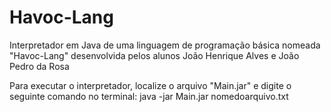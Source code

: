 # Havoc-Lang

Interpretador em Java de uma linguagem de programação básica nomeada "Havoc-Lang" desenvolvida pelos alunos João Henrique Alves e João Pedro da Rosa

Para executar o interpretador, localize o arquivo "Main.jar" e digite o seguinte comando no terminal: java -jar Main.jar nomedoarquivo.txt
